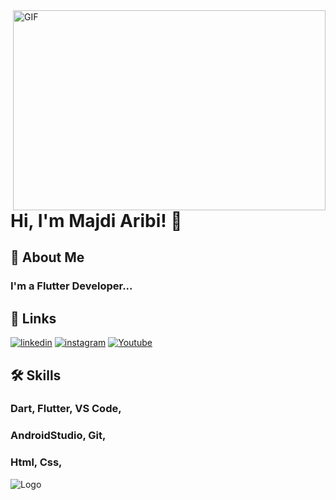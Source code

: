

<img align="right" alt="GIF" src="https://media.giphy.com/media/hpF9R9M1PHN5e5liSx/giphy.gif?raw=true" width="500" height="320" />


# Hi, I'm Majdi Aribi! 👋


## 🚀 About Me
### I'm a Flutter Developer...



## 🔗 Links

[![linkedin](https://img.shields.io/badge/linkedin-0A66C2?style=for-the-badge&logo=linkedin&logoColor=white)](https://www.linkedin.com/in/aribimajdi/)
[![instagram](https://img.shields.io/badge/Instagram-1DA1F2?style=for-the-badge&logo=instagram&logoColor=white&color=black)](https://www.instagram.com/majdi.developer/)
[![Youtube](https://img.shields.io/badge/Youtube-1DA1F2?style=for-the-badge&logo=youtube&logoColor=white&color=red)](https://www.youtube.com/channel/UCuX1Dc5Bz3rrER49IZk8-Cg)



## 🛠 Skills
### Dart, Flutter, VS Code, 
### AndroidStudio, Git, 
### Html, Css, 

![Logo](https://media.giphy.com/media/du3J3cXyzhj75IOgvA/giphy.gif)









